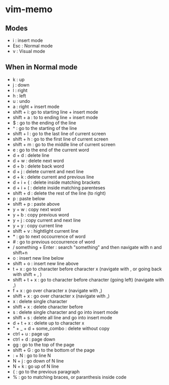 # vim-memo

## Modes

- i : insert mode
- Esc : Normal mode
- v : Visual mode

## When in Normal mode


- k : up
- j : down
- l : right
- h : left
- u : undo
- a : right + insert mode
- shift + i: go to starting line + insert mode
- shift + a : to to ending line + insert mode
- $ : go to the ending of the line
- ^ : go to the starting of the line
- shift + l : go to the last line of current screen
- shift + h : go to the first line of current screen 
- shift + m : go to the middle line of current screen
- e : go to the end of the current word
- d + d : delete line
- d + w : delete next word
- d + b : delete back word
- d + j : delete current and next line
- d + k : delete current and previous line
- d + i + { : delete inside matching brackets
- d + i + ( : delete inside matching parenteses
- shift + d : delete the rest of the line (to right)
- p : paste below 
- shift + p : paste above
- y + w : copy next word
- y + b : copy previous word
- y + j : copy current and next line
- y + y : copy current line 
- shift + v : hightlight current line
- \* : go to next occourrence of word
- \# : go to previous occourrence of word
- / something + Enter : search "something" and then navigate with n and shift+n
- o : insert new line below
- shift + o : insert new line above
- t + x : go to character before character x (navigate with , or going back with shift + , )
- shift + t + x : go to character before character (going left) (navigate with ,)
- f + x : go over character x (navigate with ,)
- shift + x : go over character x (navigate with ,)
- x : delete single character
- shift + x : delete character before
- s : delete single character and go into insert mode
- shift + s : delete all line and go into insert mode
- d + t + x : delete up to character x
- " + _ + d + some_combo : delete without copy
- ctrl + u : page up 
- ctrl + d : page down 
- gg : go to the top of the page
- shift + G : go to the bottom of the page
- : + N : go to line N
- N + j : go down of N line
- N + k : go up of N line
- { : go to the previous paragraph
- % : go to matching braces, or paranthesis inside code 


